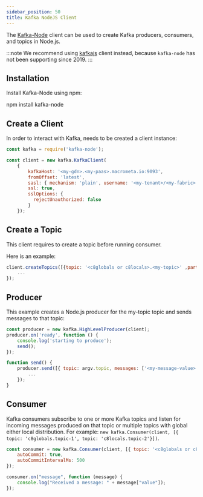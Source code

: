 ```yaml
---
sidebar_position: 50
title: Kafka NodeJS Client
---
```


The [Kafka-Node](https://www.npmjs.com/package/kafka-node) client can be used to create Kafka producers, consumers, and topics in Node.js.

:::note
We recommend using [kafkajs](https://kafka.js.org/) client instead, because `kafka-node` has not been supporting since 2019.
:::

## Installation

Install Kafka-Node using npm:

npm install kafka-node

## Create a Client

In order to interact with Kafka, needs to be created a client instance:

```js
const kafka = require('kafka-node');

const client = new kafka.KafkaClient(
    {   
        kafkaHost: '<my-gdn>.<my-paas>.macrometa.io:9093',
    	fromOffset: 'latest',
        sasl: { mechanism: 'plain', username: '<my-tenant>/<my-fabric>', password: 'token:<my-api-key>' },
        ssl: true,
        sslOptions: {
          rejectUnauthorized: false
        }
    });
```

## Create a Topic

This client requires to create a topic before running consumer.

Here is an example:

```js
client.createTopics([{topic: '<c8globals or c8locals>.<my-topic>' ,partitions: 1, replicationFactor: 1}], (error, result) => {
    ...
});
```

## Producer

This example creates a Node.js producer for the my-topic topic and sends messages to that topic:

```js
const producer = new kafka.HighLevelProducer(client);
producer.on('ready', function () {
    console.log('starting to produce');
    send();
});

function send() {
    producer.send([{ topic: argv.topic, messages: ['<my-message-value>'] }], function (err, data) {
        ...
    });
}
```

## Consumer

Kafka consumers subscribe to one or more Kafka topics and listen for incoming messages produced on that topic or multiple topics with global either local distribution. For example: `new kafka.Consumer(client, [{ topic: 'c8globals.topic-1', topic: 'c8locals.topic-2'}])`.

```js
const consumer = new kafka.Consumer(client, [{ topic: '<c8globals or c8locals>.<my-topic>', groupId: '<my-group-id>' partition: 0}], {
    autoCommit: true,
    autoCommitIntervalMs: 500
});

consumer.on("message", function (message) {
    console.log("Received a message: " + message["value"]);
});
```

